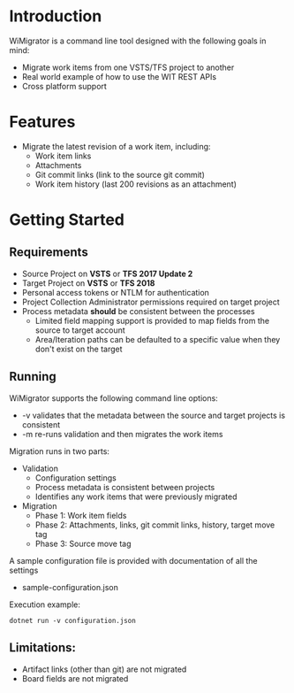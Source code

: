 # Introduction 
WiMigrator is a command line tool designed with the following goals in mind:
* Migrate work items from one VSTS/TFS project to another
* Real world example of how to use the WIT REST APIs
* Cross platform support

# Features
* Migrate the latest revision of a work item, including:
  * Work item links
  * Attachments
  * Git commit links (link to the source git commit)
  * Work item history (last 200 revisions as an attachment)

# Getting Started
## Requirements
* Source Project on **VSTS** or **TFS 2017 Update 2**
* Target Project on **VSTS** or **TFS 2018**
* Personal access tokens or NTLM for authentication 
* Project Collection Administrator permissions required on target project
* Process metadata **should** be consistent between the processes
  * Limited field mapping support is provided to map fields from the source to target account
  * Area/Iteration paths can be defaulted to a specific value when they don't exist on the target

## Running
WiMigrator supports the following command line options:
* -v validates that the metadata between the source and target projects is consistent 
* -m re-runs validation and then migrates the work items 

Migration runs in two parts:
* Validation
  * Configuration settings
  * Process metadata is consistent between projects
  * Identifies any work items that were previously migrated
* Migration
  * Phase 1: Work item fields
  * Phase 2: Attachments, links, git commit links, history, target move tag
  * Phase 3: Source move tag

A sample configuration file is provided with documentation of all the settings
* sample-configuration.json

Execution example:
```
dotnet run -v configuration.json
```

## Limitations:
  * Artifact links (other than git) are not migrated
  * Board fields are not migrated

